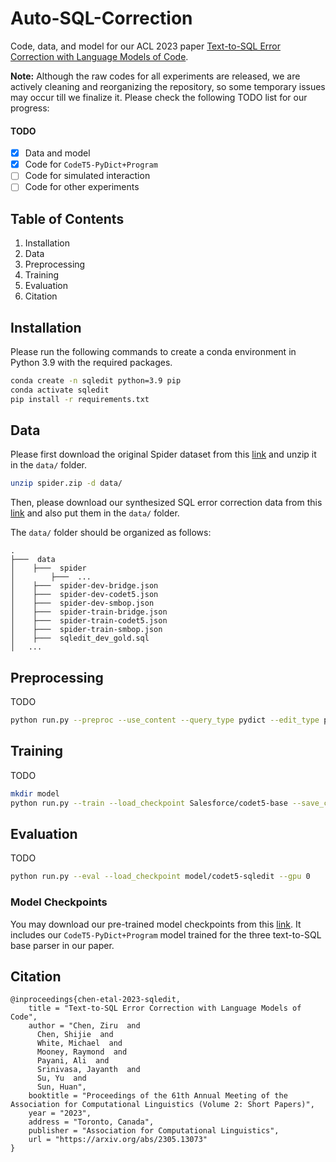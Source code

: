 # Auto-SQL-Correction
Code, data, and model for our ACL 2023 paper [Text-to-SQL Error Correction with Language Models of Code](https://arxiv.org/abs/2305.13073).


**Note:**
Although the raw codes for all experiments are released, we are actively cleaning and reorganizing the repository, so some temporary issues may occur till we finalize it. Please check the following TODO list for our progress: 

#### TODO
- [x] Data and model
- [x] Code for `CodeT5-PyDict+Program`
- [ ] Code for simulated interaction
- [ ] Code for other experiments

## Table of Contents

1. Installation
2. Data
3. Preprocessing
4. Training
5. Evaluation
6. Citation

## Installation
Please run the following commands to create a conda environment in Python 3.9 with the required packages.
```sh
conda create -n sqledit python=3.9 pip
conda activate sqledit
pip install -r requirements.txt
```

## Data
Please first download the original Spider dataset from this [link](https://drive.google.com/uc?export=download&id=1TqleXec_OykOYFREKKtschzY29dUcVAQ) and unzip it in the `data/` folder.
```sh
unzip spider.zip -d data/
```
Then, please download our synthesized SQL error correction data from this [link](https://buckeyemailosu-my.sharepoint.com/:f:/g/personal/chen_8336_buckeyemail_osu_edu/EjAxbCHp5q9BgT9Ljyq60xUBN_gEFGeOLQFSl5NusgV9VQ?e=EpB555) and also put them in the `data/` folder.

The `data/` folder should be organized as follows:
```
.
├───  data
│    ├───  spider
│        ├───  ...
│    ├───  spider-dev-bridge.json
│    ├───  spider-dev-codet5.json
│    ├───  spider-dev-smbop.json
│    ├───  spider-train-bridge.json
│    ├───  spider-train-codet5.json
│    ├───  spider-train-smbop.json
│    ├───  sqledit_dev_gold.sql
│   ...
```

## Preprocessing
TODO
```sh
python run.py --preproc --use_content --query_type pydict --edit_type program --base_parser smbop
```

## Training
TODO
```sh
mkdir model
python run.py --train --load_checkpoint Salesforce/codet5-base --save_checkpoint model/codet5-sqledit --seed 42 --gpu 0
```

## Evaluation
TODO
```sh
python run.py --eval --load_checkpoint model/codet5-sqledit --gpu 0
```


### Model Checkpoints
You may download our pre-trained model checkpoints from this [link](https://buckeyemailosu-my.sharepoint.com/:f:/g/personal/chen_8336_buckeyemail_osu_edu/Er_mV3sNNotPoaCivzCLwDQBBuI5rRR1fymCJpshIrJEZA?e=U4Xz2t). It includes our `CodeT5-PyDict+Program` model trained for the three text-to-SQL base parser in our paper.

## Citation
```
@inproceedings{chen-etal-2023-sqledit,
    title = "Text-to-SQL Error Correction with Language Models of Code",
    author = "Chen, Ziru  and
      Chen, Shijie  and
      White, Michael  and
      Mooney, Raymond  and
      Payani, Ali  and
      Srinivasa, Jayanth  and
      Su, Yu  and
      Sun, Huan",
    booktitle = "Proceedings of the 61th Annual Meeting of the Association for Computational Linguistics (Volume 2: Short Papers)",
    year = "2023",
    address = "Toronto, Canada",
    publisher = "Association for Computational Linguistics",
    url = "https://arxiv.org/abs/2305.13073"
}
```